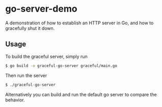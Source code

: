 # go-server-demo

A demonstration of how to establish an HTTP server in Go, and how to gracefully shut it down.

## Usage
To build the graceful server, simply run
```sh
$ go build -o graceful-go-server graceful/main.go
```
Then run the server
```sh
$ ./graceful-go-server
```

Alternatively you can build and run the default go server to compare the behavior.
